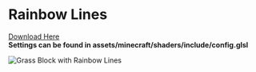 # Rainbow Lines
[Download Here](https://github.com/TacnaynDev/Resource-Packs-Demo/blob/main/Info/Downloads/Rainbow%20Lines.zip)  
**Settings can be found in assets/minecraft/shaders/include/config.glsl**  
  
![Grass Block with Rainbow Lines](https://raw.githubusercontent.com/TacnaynDev/Resource-Packs-Demo/main/img/rainbow_lines_loop.gif)  
